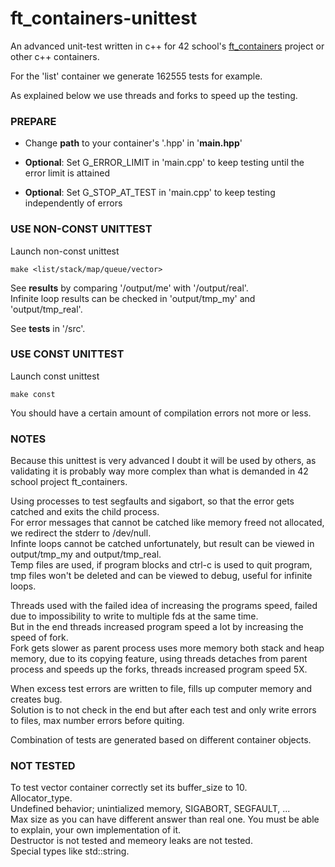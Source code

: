 # ft_containers-unittest
An advanced unit-test written in c++ for 42 school's [ft_containers](https://github.com/artainmo/ft_containers) project or other c++ containers.

For the 'list' container we generate 162555 tests for example.

As explained below we use threads and forks to speed up the testing.

### PREPARE

* Change **path** to your container's '.hpp' in '**main.hpp**'

* **Optional**: Set G_ERROR_LIMIT in 'main.cpp' to keep testing until the error limit is attained

* **Optional**: Set G_STOP_AT_TEST in 'main.cpp' to keep testing independently of errors

### USE NON-CONST UNITTEST
Launch non-const unittest
```
make <list/stack/map/queue/vector>
```
See **results** by comparing '/output/me' with '/output/real'.<br>
Infinite loop results can be checked in 'output/tmp_my' and 'output/tmp_real'.

See **tests** in '/src'.

### USE CONST UNITTEST
Launch const unittest
```
make const
```
You should have a certain amount of compilation errors not more or less.

### NOTES
Because this unittest is very advanced I doubt it will be used by others, as validating it is probably way more complex than what is demanded in 42 school project ft_containers.

Using processes to test segfaults and sigabort, so that the error gets catched and exits the child process.<br>
For error messages that cannot be catched like memory freed not allocated, we redirect the stderr to /dev/null.<br>
Infinte loops cannot be catched unfortunately, but result can be viewed in output/tmp_my and output/tmp_real.<br>
Temp files are used, if program blocks and ctrl-c is used to quit program, tmp files won't be deleted and can be viewed to debug, useful for infinite loops.<br>

Threads used with the failed idea of increasing the programs speed, failed due to impossibility to write to multiple fds at the same time.<br>
But in the end threads increased program speed a lot by increasing the speed of fork.<br>
Fork gets slower as parent process uses more memory both stack and heap memory, due to its copying feature, using threads detaches from parent process and speeds up the forks, threads increased program speed 5X.

When excess test errors are written to file, fills up computer memory and creates bug.<br>
Solution is to not check in the end but after each test and only write errors to files, max number errors before quiting.<br>

Combination of tests are generated based on different container objects.<br>


### NOT TESTED
To test vector container correctly set its buffer_size to 10.<br>
Allocator_type.<br>
Undefined behavior; unintialized memory, SIGABORT, SEGFAULT, ...<br>
Max size as you can have different answer than real one. You must be able to explain, your own implementation of it.<br>
Destructor is not tested and memeory leaks are not tested.<br>
Special types like std::string.
